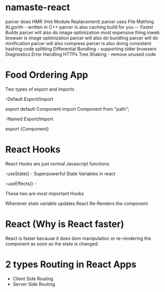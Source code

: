 # namaste-react

parcer does HMR (Hot Module Replacement)
parcer uses File Mathing ALgorith - written in C++
parcer is also caching build for you -- Faster Builds
parcer will also do image optimization
most expensive thing inweb browser is image optimization
parcer will also do bundling
parcer will do minification
parcer will also compress
parcer is also doing consistent hashing
code splitting
Differential Bundling - supporting older browsers
Diagnostics
Error Handling
HTTPs
Tree Shaking - remove unused code

# Food Ordering App

Two types of export and imports

-Default Export/Import

export default Component
import Component from "path";

-Named Export/Import

export {Component}

# React Hooks
React Hooks are just normal Javascript functions

-useState() - Superpowerful State Variables in react

-useEffects() - 

These two are most important Hooks

Whenever state variable updates React Re-Renders the component

# React (Why is React faster)

React is faster because it does dom manipulation or re-rendering the component as soon as the state is changed.

# 2 types Routing in React Apps

- Client Side Routing
- Server Side Routing


